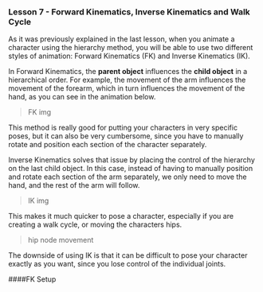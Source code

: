 ### Lesson 7 - Forward Kinematics, Inverse Kinematics and Walk Cycle

As it was previously explained in the last lesson, when you animate a character using the hierarchy method, you will be able to use two different styles of animation: Forward Kinematics (FK) and Inverse Kinematics (IK).

In Forward Kinematics, the **parent object** influences the **child object** in a hierarchical order. For example, the movement of the arm influences the movement of the forearm, which in turn influences the movement of the hand, as you can see in the animation below.

>FK img

This method is really good for putting your characters in very specific poses, but it can also be very cumbersome, since you have to manually rotate and position each section of the character separately.

Inverse Kinematics solves that issue by placing the control of the hierarchy on the last child object. In this case, instead of having to manually position and rotate each section of the arm separately, we only need to move the hand, and the rest of the arm will follow.

>IK img
 
This makes it much quicker to pose a character, especially if you are creating a walk cycle, or moving the characters hips.

>hip node movement

The downside of using IK is that it can be difficult to pose your character exactly as you want, since you lose control of the individual joints.

####FK Setup

